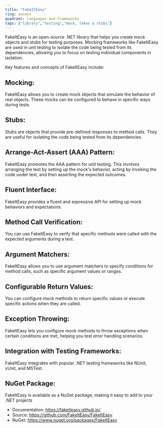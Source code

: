 ```yaml
---
title: "FakeItEasy"
ring: assess
quadrant: languages-and-frameworks
tags: ["library","testing","mock, fakes & stubs"]
--- 
```

FakeItEasy is an open-source .NET library that helps you create mock objects and stubs for testing purposes. Mocking frameworks like FakeItEasy are used in unit testing to isolate the code being tested from its dependencies, allowing you to focus on testing individual components in isolation.

Key features and concepts of FakeItEasy include:

## Mocking:

FakeItEasy allows you to create mock objects that simulate the behavior of real objects. These mocks can be configured to behave in specific ways during tests.

## Stubs:

Stubs are objects that provide pre-defined responses to method calls. They are useful for isolating the code being tested from its dependencies.

## Arrange-Act-Assert (AAA) Pattern:

FakeItEasy promotes the AAA pattern for unit testing. This involves arranging the test by setting up the mock's behavior, acting by invoking the code under test, and then asserting the expected outcomes.

## Fluent Interface:

FakeItEasy provides a fluent and expressive API for setting up mock behaviors and expectations.

## Method Call Verification:

You can use FakeItEasy to verify that specific methods were called with the expected arguments during a test.

## Argument Matchers:

FakeItEasy allows you to use argument matchers to specify conditions for method calls, such as specific argument values or ranges.

## Configurable Return Values:

You can configure mock methods to return specific values or execute specific actions when they are called.

## Exception Throwing:

FakeItEasy lets you configure mock methods to throw exceptions when certain conditions are met, helping you test error handling scenarios.

## Integration with Testing Frameworks:

FakeItEasy integrates with popular .NET testing frameworks like NUnit, xUnit, and MSTest.

## NuGet Package:

FakeItEasy is available as a NuGet package, making it easy to add to your .NET projects

- Documentation: https://fakeiteasy.github.io/
- Source: https://github.com/FakeItEasy/FakeItEasy
- NuGet: https://www.nuget.org/packages/FakeItEasy
